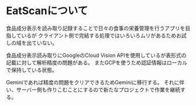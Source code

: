 # EatScanについて
食品成分表示を読み取り記録することで日々の食事の栄養管理を行うアプリを目指しているが
クライアント側で完結する処理ではいろいろムリがあるためお試しの域を出ていない。

食品成分表示読み取りにGoogleのCloud Vision APIを使用しているが表形式の記載に対して解析精度の問題がある。
またGCPを使うため認証情報はローカルで保持している状態。

Geminiであれば精度の問題をクリアできるためGeminiに移行する。
それに伴い、サーバー側も作りこむことにするので新たなプロジェクトで作業を継続する。
